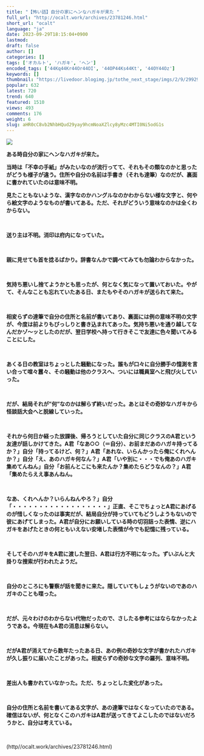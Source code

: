 ```yaml
---
title: "【怖い話】自分の家にヘンなハガキが来た "
full_url: "http://ocalt.work/archives/23781246.html"
short_url: "ocalt"
language: "ja"
date: 2023-09-29T18:15:04+0900
lastmod: 
draft: false
author: []
categories: []
tags: ['オカルト', 'ハガキ', 'ヘン']
encoded_tags: ['44Kq44Kr44Or44OI', '44OP44Ks44Kt', '44OY44Oz']
keywords: []
thumbnail: "https://livedoor.blogimg.jp/tothe_next_stage/imgs/2/9/29929f90.jpg"
popular: 632
latest: 720
trend: 640
featured: 1510
views: 493
comments: 176
weight: 6
slug: aHR0cC8vb2NhbHQud29yay9hcmNoaXZlcy8yMzc4MTI0Ni5odG1s
---
```


![](https://livedoor.blogimg.jp/tothe_next_stage/imgs/2/9/29929f90.jpg)

<div><p><b><p>ある時自分の家にヘンなハガキが来た。</p></b></p><p><b><p>当時は「不幸の手紙」がみたいなのが流行ってて、それもその類なのかと思ったがどうも様子が違う。住所や自分の名前は手書き（それも達筆）なのだが、裏面に書かれていたのは意味不明。</p></b></p> <p><b><p>見たこともないような、漢字なのかハングルなのかわからない様な文字と、何やら絵文字のようなものが書いてある。ただ、それがどういう意味なのかは全くわからない。</p></b></p><p><b><p><br></p></b></p><p><b><p>送り主は不明。消印は府内になっていた。</p></b></p><p><b><p><br></p></b></p><p><b><p>親に見せても首を捻るばかり。辞書なんかで調べてみても勿論わからなかった。</p></b></p><p><b><p><br></p></b></p><p><b><p>気持ち悪いし捨てようかとも思ったが、何となく気になって置いておいた。やがて、そんなことも忘れていたある日、またもやそのハガキが送られて来た。</p></b></p><p><b><p><br></p></b></p><p><b><p>相変らずの達筆で自分の住所と名前が書いてあり、裏面には例の意味不明の文字が、今度は前よりもびっしりと書き込まれてあった。気持ち悪いを通り越してなんだかゾ～ッとしたのだが、翌日学校へ持って行きそこで友達に色々聞いてみることにした。</p></b></p><p><b><p> <br></p></b></p><p><b><p>あくる日の教室はちょっとした騒動になった。誰もが口々に自分勝手の憶測を言い合って喧々囂々、その騒動は他のクラスへ、ついには職員室へと飛び火していった。</p></b></p><p><b><p><br></p></b></p><p><b><p>だが、結局それが”何”なのかは解らず終いだった。あとはその奇妙なハガキから怪談話大会へと脱線していった。</p></b></p><p><b><p><br></p></b></p><p><b><p>それから何日か経った放課後、帰ろうとしていた自分に同じクラスのA君という友達が話しかけてきた。A君「なあ○○（＝自分）、お前まだあのハガキ持ってるか？」自分「持ってるけど、何？」A君「あれな、いらんかったら俺にくれへんか？」自分「え、あのハガキ何なん？」A君「いや別に・・・でも俺あのハガキ集めてんねん」自分「お前んとこにも来たんか？集めたらどうなんの？」A君「集めたらええ事あんねん。</p></b></p><p><b><p> <br></p></b></p><p><b><p>なあ、くれへんか？いらんねんやろ？」自分「・・・・・・・・・・・・・・・・・・」正直、そこでちょっとA君にあげるのが惜しくなったのは事実だが、結局自分が持っていてもどうしようもないので彼にあげてしまった。A君が自分にお願いしている時の切羽詰った表情、逆にハガキをあげたときの何ともいえない安堵した表情が今でも記憶に残っている。</p></b></p><p><b><p><br></p></b></p><p><b><p>そしてそのハガキをA君に渡した翌日、A君は行方不明になった。ずいぶんと大掛りな捜索が行われたようだ。</p></b></p><p><b><p><br></p></b></p><p><b><p>自分のところにも警察が話を聞きに来た。隠していてもしょうがないのであのハガキのことも喋った。 </p></b></p><p><b><p><br></p></b></p><p><b><p>だが、元々わけのわからない代物だったので、さしたる参考にはならなかったようである。今現在もA君の消息は解らない。</p></b></p><p><b><p><br></p></b></p><p><b><p>だがA君が消えてから数年たったある日、あの例の奇妙な文字が書かれたハガキが久し振りに届いたことがあった。相変らずの奇妙な文字の羅列、意味不明。</p></b></p><p><b><p><br></p></b></p><p><b><p>差出人も書かれていなかった。ただ、ちょっとした変化があった。</p></b></p><p><b><p><br></p></b></p><p><b><p>自分の住所と名前を書いてある文字が、あの達筆ではなくなっていたのである。確信はないが、何となくこのハガキはA君が送ってきてよこしたのではないだろうかと、自分は考えている。 </p></b></p><br> </div>

(http//ocalt.work/archives/23781246.html)
